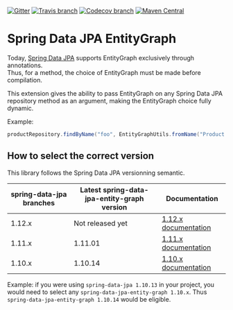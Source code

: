 [![Gitter](https://badges.gitter.im/Cosium/spring-data-jpa-entity-graph.svg)](https://gitter.im/Cosium/spring-data-jpa-entity-graph?utm_source=badge&utm_medium=badge&utm_campaign=pr-badge)
[![Travis branch](https://img.shields.io/travis/Cosium/spring-data-jpa-entity-graph/1.10.x.svg)](https://travis-ci.org/Cosium/spring-data-jpa-entity-graph)
[![Codecov branch](https://img.shields.io/codecov/c/github/Cosium/spring-data-jpa-entity-graph/1.10.x.svg)](https://codecov.io/gh/Cosium/spring-data-jpa-entity-graph)
[![Maven Central](https://img.shields.io/maven-central/v/com.cosium.spring.data/spring-data-jpa-entity-graph.svg)](http://search.maven.org/#search%7Cgav%7C1%7Cg%3A%22com.cosium.spring.data%22%20AND%20a%3A%22spring-data-jpa-entity-graph%22)

# Spring Data JPA EntityGraph

Today, [Spring Data JPA](https://github.com/spring-projects/spring-data-jpa) supports EntityGraph exclusively through annotations.  
Thus, for a method, the choice of EntityGraph must be made before compilation.  

This extension gives the ability to pass EntityGraph on any Spring Data JPA repository method as an argument, making the EntityGraph choice fully dynamic.

Example:
```java
productRepository.findByName("foo", EntityGraphUtils.fromName("Product.brand"));
```

## How to select the correct version

This library follows the Spring Data JPA versionning semantic.

spring-data-jpa branches | Latest spring-data-jpa-entity-graph version | Documentation
---------------------------- | --------------- | -----------------
1.12.x | Not released yet | [1.12.x documentation](https://github.com/Cosium/spring-data-jpa-entity-graph/blob/master/doc/MAIN.md)
1.11.x | 1.11.01 | [1.11.x documentation](https://github.com/Cosium/spring-data-jpa-entity-graph/blob/1.11.x/doc/MAIN.md)
1.10.x | 1.10.14 | [1.10.x documentation](doc/MAIN.md)

Example: if you were using `spring-data-jpa 1.10.13` in your project, you would need to select any `spring-data-jpa-entity-graph 1.10.x`. Thus `spring-data-jpa-entity-graph 1.10.14` would be eligible.